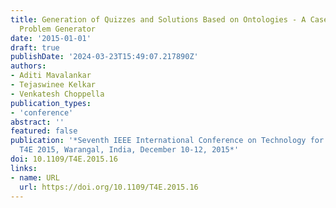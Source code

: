 ```yaml
---
title: Generation of Quizzes and Solutions Based on Ontologies - A Case for a Music
  Problem Generator
date: '2015-01-01'
draft: true
publishDate: '2024-03-23T15:49:07.217890Z'
authors:
- Aditi Mavalankar
- Tejaswinee Kelkar
- Venkatesh Choppella
publication_types:
- 'conference'
abstract: ''
featured: false
publication: '*Seventh IEEE International Conference on Technology for Education,
  T4E 2015, Warangal, India, December 10-12, 2015*'
doi: 10.1109/T4E.2015.16
links:
- name: URL
  url: https://doi.org/10.1109/T4E.2015.16
---
```


